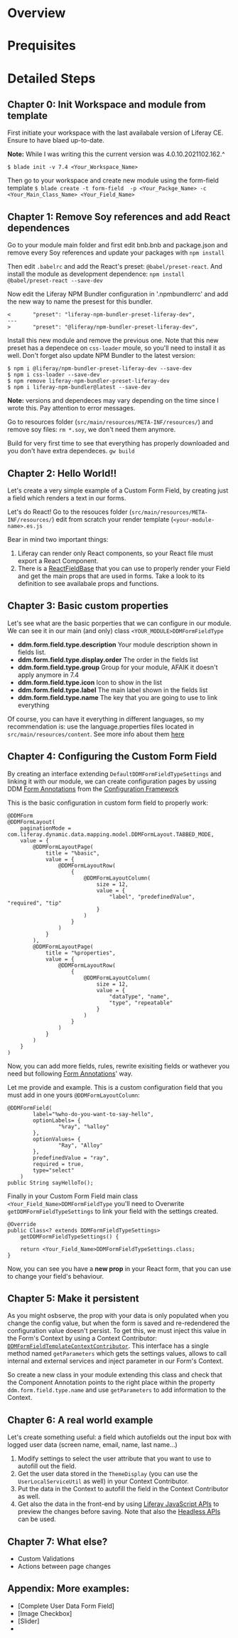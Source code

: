# Overview

# Prequisites

# Detailed Steps
## Chapter 0: Init Workspace and module from template
First initiate your workspace with the last availabale version of Liferay CE. Ensure to have blaed up-to-date.

**Note:** While I was writing this the current version was 4.0.10.2021102.162.^

`$ blade init -v 7.4 <Your_Workspace_Name>`

Then go to your workspace and create new module using the form-field template
`$ blade create -t form-field  -p <Your_Packge_Name> -c <Your_Main_Class_Name> <Your_Field_Name>`

## Chapter 1: Remove Soy references and add React dependences
Go to your module main folder and first edit bnb.bnb and package.json and remove every Soy references and update your packages with `npm install`

Then edit `.babelrc` and add the React's preset: `@babel/preset-react`. And install the module as development dependence: `npm install @babel/preset-react --save-dev`

Now edit the Liferay NPM Bundler configuration in '.npmbundlerrc' and add the new way to name the presest for this bundler.
```
<       "preset": "liferay-npm-bundler-preset-liferay-dev",
---
>       "preset": "@liferay/npm-bundler-preset-liferay-dev",
```

Install this new module and remove the previous one. Note that this new preset has a dependece on `css-loader` moule, so you'll need to install it as well. Don't forget also update NPM Bundler to the latest version:
```
$ npm i @liferay/npm-bundler-preset-liferay-dev --save-dev
$ npm i css-loader --save-dev
$ npm remove liferay-npm-bundler-preset-liferay-dev
$ npm i liferay-npm-bundler@latest --save-dev
```
**Note:** versions and dependeces may vary depending on the time since I wrote this. Pay attention to error messages.

Go to resources folder (`src/main/resources/META-INF/resources/`) and remove soy files: `rm *.soy`, we don't need them anymore.

Build for very first time to see that everything has properly downloaded and you don't have extra dependeces.
`gw build`

## Chapter 2: Hello World!!
Let's create a very simple example of a Custom Form Field, by creating just a field which renders a text in our forms.

Let's do React! Go to the resouces folder (`src/main/resources/META-INF/resources/`) edit from scratch your render template (`<your-module-name>.es.js`

Bear in mind two important things:
1. Liferay can render only React components, so your React file must export a React Component.
2. There is a [ReactFieldBase](https://github.com/liferay/liferay-portal/blob/7.4.x/modules/apps/dynamic-data-mapping/dynamic-data-mapping-form-field-type/src/main/resources/META-INF/resources/FieldBase/ReactFieldBase.es.js) that you can use to properly render your Field and get the main props that are used in forms. Take a look to its definition to see availabale props and functions.

## Chapter 3: Basic custom properties
Let's see what are the basic porperties that we can configure in our module. We can see it in our main (and only) class `<YOUR_MODULE>DDMFormFieldType`
* **ddm.form.field.type.description** Your module description shown in fields list. 
* **ddm.form.field.type.display.order** The order in the fields list
* **ddm.form.field.type.group** Group for your module, AFAIK it doesn't apply anymore in 7.4
* **ddm.form.field.type.icon** Icon to show in the list
* **ddm.form.field.type.label** The main label shown in the fields list
* **ddm.form.field.type.name** The key that you are going to use to link everything

Of course, you can have it everything in different languages, so my recommendation is: use the language.properties files located in `src/main/resources/content`. See more info about them [here](https://help.liferay.com/hc/es/articles/360028746692-Localizing-Your-Application)

## Chapter 4: Configuring the Custom Form Field
By creating an interface extending `DefaultDDMFormFieldTypeSettings` and linking it with our module, we can create configuration pages by ussing DDM [Form Annotations](https://learn.liferay.com/dxp/latest/en/developing-applications/core-frameworks/configuration-framework/ddm-form-annotations.html) from the [Configuration Framework](https://learn.liferay.com/dxp/latest/en/developing-applications/core-frameworks/configuration-framework.html)

This is the basic configuration in custom form field to properly work:
```
@DDMForm
@DDMFormLayout(
	paginationMode = com.liferay.dynamic.data.mapping.model.DDMFormLayout.TABBED_MODE,
	value = {
		@DDMFormLayoutPage(
			title = "%basic",
			value = {
				@DDMFormLayoutRow(
					{
						@DDMFormLayoutColumn(
							size = 12,
							value = {
								"label", "predefinedValue", "required", "tip"
							}
						)
					}
				)
			}
		),
		@DDMFormLayoutPage(
			title = "%properties",
			value = {
				@DDMFormLayoutRow(
					{
						@DDMFormLayoutColumn(
							size = 12,
							value = {
								"dataType", "name", 
								"type", "repeatable"
							}
						)
					}
				)
			}
		)
	}
)
```

Now, you can add more fields, rules, rewrite exisiting fields or wathever you need but following [Form Annotations](https://learn.liferay.com/dxp/latest/en/developing-applications/core-frameworks/configuration-framework/ddm-form-annotations.html)' way.

Let me provide and example. This is a custom configuration field that you must add in one yours `@DDMFormLayoutColumn`:
```
@DDMFormField(
		label="%who-do-you-want-to-say-hello",
		optionLabels= {
				"%ray", "%alloy"
		},
		optionValues= {
				"Ray", "Alloy"
		},
		predefinedValue = "ray", 
		required = true,
		type="select"
	)
public String sayHelloTo();
```
Finally in your Custom Form Field main class `<Your_Field_Name>DDMFormFieldType` you'll need to Overwrite `getDDMFormFieldTypeSettings` to link your field with the settings created.

```
@Override
public Class<? extends DDMFormFieldTypeSettings>
    getDDMFormFieldTypeSettings() {

    return <Your_Field_Name>DDMFormFieldTypeSettings.class;
}
```
Now, you can see you have a **new prop** in your React form, that you can use to change your field's behaviour.

## Chapter 5: Make it persistent
As you might osbserve, the prop with your data is only populated when you change the config value, but when the form is saved and re-redendered the configuration value doesn't persist. To get this, we must inject this value in the Form's Context by using a Context Contributor: [`DDMFormFieldTemplateContextContributor`](https://github.com/liferay/liferay-portal/blob/7.4.x/modules/apps/dynamic-data-mapping/dynamic-data-mapping-api/src/main/java/com/liferay/dynamic/data/mapping/form/field/type/DDMFormFieldTemplateContextContributor.java). This interface has a single method named `getParameters` which gets the settings values, allows to call internal and external services and inject parameter in our Form's Context. 

So create a new class in your module extending this class and check that the Component Annotation points to the right place within the property `ddm.form.field.type.name` and use `getParameters` to add information to the Context.

## Chapter 6: A real world example
Let's create something useful: a field which autofields out the input box with logged user data (screen name, email, name, last name...)

1. Modify settings to select the user attribute that you want to use to autofill out the field.
2. Get the user data stored in the `ThemeDisplay` (you can use the `UserLocalServiceUtil` as well) in your Context Contributor.
3. Put the data in the Context to autofill the field in the Context Contributor as well.
4. Get also the data in the front-end by using [Liferay JavaScript APIs](https://help.liferay.com/hc/es/articles/360029005792-Liferay-JavaScript-APIs) to preview the changes before saving. Note that also the [Headless APIs](https://learn.liferay.com/dxp/latest/en/headless-delivery/consuming_apis.html) can be used.

## Chapter 7: What else?
* Custom Validations
* Actions between page changes

## Appendix: More examples:
* [Complete User Data Form Field]
* [Image Checkbox]
* [Slider]
*



